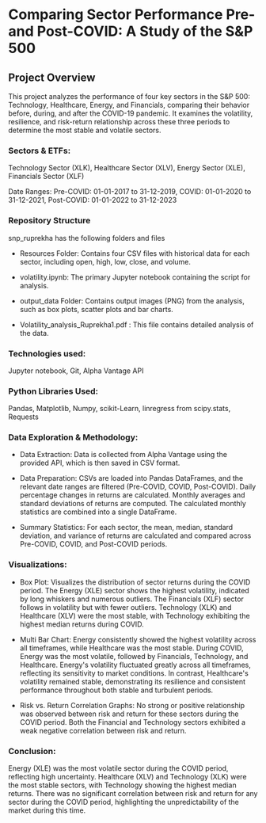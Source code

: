 # Comparing Sector Performance Pre- and Post-COVID: A Study of the S&P 500

## Project Overview

This project analyzes the performance of four key sectors in the S&P 500: Technology, Healthcare, Energy, and Financials, comparing their behavior before, during, and after the COVID-19 pandemic. It examines the volatility, resilience, and risk-return relationship across these three periods to determine the most stable and volatile sectors.

### Sectors & ETFs: 
Technology Sector (XLK),
Healthcare Sector (XLV),
Energy Sector (XLE),
Financials Sector (XLF)

Date Ranges: 
Pre-COVID: 01-01-2017 to 31-12-2019, 
COVID: 01-01-2020 to 31-12-2021,
Post-COVID: 01-01-2022 to 31-12-2023

### Repository Structure

snp_ruprekha has the following folders and files

* Resources Folder: Contains four CSV files with historical data for each sector, including open, high, low, close, and volume.

* volatility.ipynb: The primary Jupyter notebook containing the script for analysis.

* output_data Folder: Contains output images (PNG) from the analysis, such as box plots, scatter plots and bar charts.

* Volatility_analysis_Ruprekha1.pdf : This file contains detailed analysis of the data.

### Technologies used:
Jupyter notebook,
Git,
Alpha Vantage API

### Python Libraries Used:

Pandas,
Matplotlib,
Numpy,
scikit-Learn,
linregress from scipy.stats,
Requests

### Data Exploration & Methodology:

* Data Extraction: Data is collected from Alpha Vantage using the provided API, which is then saved in CSV format.

* Data Preparation: CSVs are loaded into Pandas DataFrames, and the relevant date ranges are filtered (Pre-COVID, COVID, Post-COVID). Daily percentage changes in returns are calculated. 
Monthly averages and standard deviations of returns are computed. The calculated monthly statistics are combined into a single DataFrame.

* Summary Statistics: For each sector, the mean, median, standard deviation, and variance of returns are calculated and compared across Pre-COVID, COVID, and Post-COVID periods.
  
### Visualizations:

* Box Plot:
  Visualizes the distribution of sector returns during the COVID period.
  The Energy (XLE) sector shows the highest volatility, indicated by long whiskers and numerous outliers.
  The Financials (XLF) sector follows in volatility but with fewer outliers.
  Technology (XLK) and Healthcare (XLV) were the most stable, with Technology exhibiting the highest median returns during COVID.

* Multi Bar Chart:
  Energy consistently showed the highest volatility across all timeframes, while Healthcare was the most stable.
  During COVID, Energy was the most volatile, followed by Financials, Technology, and Healthcare.
  Energy's volatility fluctuated greatly across all timeframes, reflecting its sensitivity to market conditions.
  In contrast, Healthcare's volatility remained stable, demonstrating its resilience and consistent performance throughout both stable and turbulent periods.

* Risk vs. Return Correlation Graphs:
  No strong or positive relationship was observed between risk and return for these sectors during the COVID period.
  Both the Financial and Technology sectors exhibited a weak negative correlation between risk and return.

### Conclusion:

   Energy (XLE) was the most volatile sector during the COVID period, reflecting high uncertainty.
   Healthcare (XLV) and Technology (XLK) were the most stable sectors, with Technology showing the highest median returns.
   There was no significant correlation between risk and return for any sector during the COVID period, highlighting the unpredictability of the market during this time.








